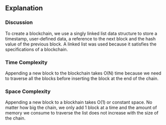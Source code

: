 ## Explanation

### Discussion

To create a blockchain, we use a singly linked list data structure to store 
a timestamp, user-defined data, a reference to the next block and 
the hash value of the previous block. A linked list was used because it 
satisfies the specifications of a blockchain.

### Time Complexity

Appending a new block to the blockchain takes O(N) time because
we need to traverse all the blocks before inserting the block at the 
end of the chain.

### Space Complexity

Appending a new block to a blockhain takes O(1) or constant space.
No matter how big the chain, we only add 1 block at a time and the 
amount of memory we consume to traverse the list does not increase
with the size of the chain.
